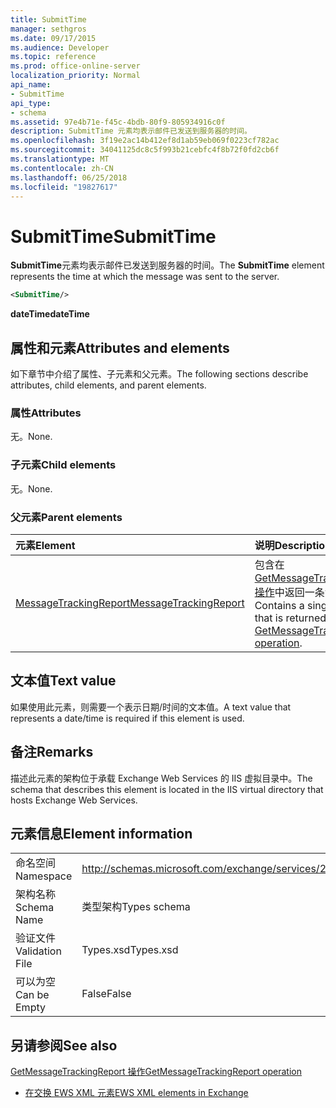 ```yaml
---
title: SubmitTime
manager: sethgros
ms.date: 09/17/2015
ms.audience: Developer
ms.topic: reference
ms.prod: office-online-server
localization_priority: Normal
api_name:
- SubmitTime
api_type:
- schema
ms.assetid: 97e4b71e-f45c-4bdb-80f9-805934916c0f
description: SubmitTime 元素均表示邮件已发送到服务器的时间。
ms.openlocfilehash: 3f19e2ac14b412ef8d1ab59eb069f0223cf782ac
ms.sourcegitcommit: 34041125dc8c5f993b21cebfc4f8b72f0fd2cb6f
ms.translationtype: MT
ms.contentlocale: zh-CN
ms.lasthandoff: 06/25/2018
ms.locfileid: "19827617"
---
```

# <a name="submittime"></a><span data-ttu-id="2c4ab-103">SubmitTime</span><span class="sxs-lookup"><span data-stu-id="2c4ab-103">SubmitTime</span></span>

<span data-ttu-id="2c4ab-104">**SubmitTime**元素均表示邮件已发送到服务器的时间。</span><span class="sxs-lookup"><span data-stu-id="2c4ab-104">The **SubmitTime** element represents the time at which the message was sent to the server.</span></span> 
  
```XML
<SubmitTime/>
```

 <span data-ttu-id="2c4ab-105">**dateTime**</span><span class="sxs-lookup"><span data-stu-id="2c4ab-105">**dateTime**</span></span>
## <a name="attributes-and-elements"></a><span data-ttu-id="2c4ab-106">属性和元素</span><span class="sxs-lookup"><span data-stu-id="2c4ab-106">Attributes and elements</span></span>

<span data-ttu-id="2c4ab-107">如下章节中介绍了属性、子元素和父元素。</span><span class="sxs-lookup"><span data-stu-id="2c4ab-107">The following sections describe attributes, child elements, and parent elements.</span></span>
  
### <a name="attributes"></a><span data-ttu-id="2c4ab-108">属性</span><span class="sxs-lookup"><span data-stu-id="2c4ab-108">Attributes</span></span>

<span data-ttu-id="2c4ab-109">无。</span><span class="sxs-lookup"><span data-stu-id="2c4ab-109">None.</span></span>
  
### <a name="child-elements"></a><span data-ttu-id="2c4ab-110">子元素</span><span class="sxs-lookup"><span data-stu-id="2c4ab-110">Child elements</span></span>

<span data-ttu-id="2c4ab-111">无。</span><span class="sxs-lookup"><span data-stu-id="2c4ab-111">None.</span></span>
  
### <a name="parent-elements"></a><span data-ttu-id="2c4ab-112">父元素</span><span class="sxs-lookup"><span data-stu-id="2c4ab-112">Parent elements</span></span>

|<span data-ttu-id="2c4ab-113">**元素**</span><span class="sxs-lookup"><span data-stu-id="2c4ab-113">**Element**</span></span>|<span data-ttu-id="2c4ab-114">**说明**</span><span class="sxs-lookup"><span data-stu-id="2c4ab-114">**Description**</span></span>|
|:-----|:-----|
|[<span data-ttu-id="2c4ab-115">MessageTrackingReport</span><span class="sxs-lookup"><span data-stu-id="2c4ab-115">MessageTrackingReport</span></span>](messagetrackingreport.md) <br/> |<span data-ttu-id="2c4ab-116">包含在[GetMessageTrackingReport 操作](getmessagetrackingreport-operation.md)中返回一条消息。</span><span class="sxs-lookup"><span data-stu-id="2c4ab-116">Contains a single message that is returned in a [GetMessageTrackingReport operation](getmessagetrackingreport-operation.md).</span></span>  <br/> |
   
## <a name="text-value"></a><span data-ttu-id="2c4ab-117">文本值</span><span class="sxs-lookup"><span data-stu-id="2c4ab-117">Text value</span></span>

<span data-ttu-id="2c4ab-118">如果使用此元素，则需要一个表示日期/时间的文本值。</span><span class="sxs-lookup"><span data-stu-id="2c4ab-118">A text value that represents a date/time is required if this element is used.</span></span>
  
## <a name="remarks"></a><span data-ttu-id="2c4ab-119">备注</span><span class="sxs-lookup"><span data-stu-id="2c4ab-119">Remarks</span></span>

<span data-ttu-id="2c4ab-120">描述此元素的架构位于承载 Exchange Web Services 的 IIS 虚拟目录中。</span><span class="sxs-lookup"><span data-stu-id="2c4ab-120">The schema that describes this element is located in the IIS virtual directory that hosts Exchange Web Services.</span></span>
  
## <a name="element-information"></a><span data-ttu-id="2c4ab-121">元素信息</span><span class="sxs-lookup"><span data-stu-id="2c4ab-121">Element information</span></span>

|||
|:-----|:-----|
|<span data-ttu-id="2c4ab-122">命名空间</span><span class="sxs-lookup"><span data-stu-id="2c4ab-122">Namespace</span></span>  <br/> |http://schemas.microsoft.com/exchange/services/2006/types  <br/> |
|<span data-ttu-id="2c4ab-123">架构名称</span><span class="sxs-lookup"><span data-stu-id="2c4ab-123">Schema Name</span></span>  <br/> |<span data-ttu-id="2c4ab-124">类型架构</span><span class="sxs-lookup"><span data-stu-id="2c4ab-124">Types schema</span></span>  <br/> |
|<span data-ttu-id="2c4ab-125">验证文件</span><span class="sxs-lookup"><span data-stu-id="2c4ab-125">Validation File</span></span>  <br/> |<span data-ttu-id="2c4ab-126">Types.xsd</span><span class="sxs-lookup"><span data-stu-id="2c4ab-126">Types.xsd</span></span>  <br/> |
|<span data-ttu-id="2c4ab-127">可以为空</span><span class="sxs-lookup"><span data-stu-id="2c4ab-127">Can be Empty</span></span>  <br/> |<span data-ttu-id="2c4ab-128">False</span><span class="sxs-lookup"><span data-stu-id="2c4ab-128">False</span></span>  <br/> |
   
## <a name="see-also"></a><span data-ttu-id="2c4ab-129">另请参阅</span><span class="sxs-lookup"><span data-stu-id="2c4ab-129">See also</span></span>



[<span data-ttu-id="2c4ab-130">GetMessageTrackingReport 操作</span><span class="sxs-lookup"><span data-stu-id="2c4ab-130">GetMessageTrackingReport operation</span></span>](getmessagetrackingreport-operation.md)


- [<span data-ttu-id="2c4ab-131">在交换 EWS XML 元素</span><span class="sxs-lookup"><span data-stu-id="2c4ab-131">EWS XML elements in Exchange</span></span>](ews-xml-elements-in-exchange.md)

